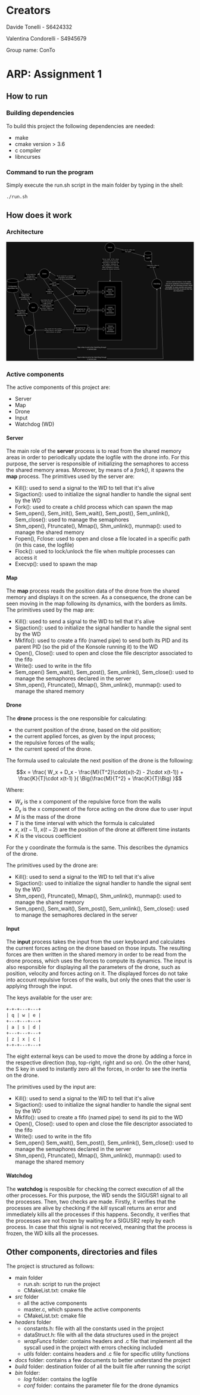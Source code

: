 
# Creators 
Davide Tonelli - S6424332

Valentina Condorelli - S4945679

Group name: ConTo

# ARP: Assignment 1
## How to run
### Building dependencies
To build this project the following dependencies are needed:
+ make
+ cmake version > 3.6
+ c compiler
+ libncurses
### Command to run the program
Simply execute the run.sh script in the main folder by typing in the shell:

    ./run.sh

## How does it work
### Architecture
![architecture-image-placeholder](docs/Schema_assignment1_ARP.png?raw=true)
### Active components
The active components of this project are:
- Server
- Map
- Drone
- Input
- Watchdog (WD)
#### Server
The main role of the **server** process is to read from the shared memory areas in
order to periodically update the logfile with the drone info. For this purpose, the server is responsible of initializing the semaphores to access the shared memory areas. Moreover, by means of a *fork()*, it spawns the **map** process. 
The primitives used by the server are:
- Kill(): used to send a signal to the WD to tell that it's alive
- Sigaction(): used to initialize the signal handler to handle the signal sent by the WD
- Fork(): used to create a child process which can spawn the map
- Sem_open(), Sem_init(), Sem_wait(), Sem_post(), Sem_unlink(), Sem_close(): used to manage the semaphores
- Shm_open(), Ftruncate(), Mmap(), Shm_unlink(), munmap(): used to manage the shared memory
- Fopen(), Fclose: used to open and close a file located in a specific path (in this case, the logfile)
- Flock(): used to lock/unlock the file when multiple processes can access it
- Execvp(): used to spawn the map

#### Map
The **map** process reads the position data of the drone from the shared memory and
displays it on the screen. As a consequence, the drone can be seen moving in the map following its dynamics, with the borders as limits.
The primitives used by the map are:
- Kill(): used to send a signal to the WD to tell that it's alive
- Sigaction(): used to initialize the signal handler to handle the signal sent by the WD
- Mkfifo(): used to create a fifo (named pipe) to send both its PID and its parent PID (so the pid of the Konsole running it) to the WD
- Open(), Close(): used to open and close the file descriptor associated to the fifo
- Write(): used to write in the fifo
- Sem_open() Sem_wait(), Sem_post(), Sem_unlink(), Sem_close(): used to manage the semaphores declared in the server
- Shm_open(), Ftruncate(), Mmap(), Shm_unlink(), munmap(): used to manage the shared memory

#### Drone
The **drone** process is the one responsible for calculating:
- the current position of the drone, based on the old position;
- the current applied forces, as given by the input process;
- the repulsive forces of the walls;
- the current speed of the drone. 

The formula used to calculate the next position of the drone is the following:
```math
x = \frac{
    W_x + D_x - \frac{M}{T^2}\cdot(x(t-2) - 2\cdot x(t-1)) + \frac{K}{T}\cdot x(t-1)
}{
    \Big(\frac{M}{T^2} + \frac{K}{T}\Big)
}
```
Where:
+ $W_x$ is the x component of the repulsive force from the walls
+ $D_x$ is the x component of the force acting on the drone due to user input
+ $M$ is the mass of the drone
+ $T$ is the time interval with which the formula is calculated
+ $x$, $x(t-1)$, $x(t-2)$ are the position of the drone at different time instants
+ $K$ is the viscous coefficient

For the y coordinate the formula is the same. This describes the dynamics of the drone.

The primitives used by the drone are:
- Kill(): used to send a signal to the WD to tell that it's alive
- Sigaction(): used to initialize the signal handler to handle the signal sent by the WD
- Shm_open(), Ftruncate(), Mmap(), Shm_unlink(), munmap(): used to manage the shared memory
- Sem_open(), Sem_wait(), Sem_post(), Sem_unlink(), Sem_close(): used to manage the semaphores declared in the server

#### Input
The **input** process takes the input from the user keyboard and calculates the current
forces acting on the drone based on those inputs. The resulting forces are
then written in the shared memory in order to be read from the drone process, which uses the forces to compute its dynamics.
The input is also responsible for displaying all the parameters of the drone, such as position, velocity and forces acting on it. The displayed forces do not
take into account repulsive forces of the walls, but only the ones that the user
is applying through the input.

The keys available for the user are:
```
+-+-+---+---+
| q | w | e |
+---+---+---+
| a | s | d |
+---+---+---+
| z | x | c |
+-+-+---+---+
```
The eight external keys can be used to move the drone by adding a force in the respective direction (top, top-right, right and so on). On the other hand, the S key in used to instantly zero all the forces, in order to see the inertia on the drone.

The primitives used by the input are:
- Kill(): used to send a signal to the WD to tell that it's alive
- Sigaction(): used to initialize the signal handler to handle the signal sent by the WD
- Mkfifo(): used to create a fifo (named pipe) to send its pid to the WD
- Open(), Close(): used to open and close the file descriptor associated to the fifo
- Write(): used to write in the fifo
- Sem_open() Sem_wait(), Sem_post(), Sem_unlink(), Sem_close(): used to manage the semaphores declared in the server
- Shm_open(), Ftruncate(), Mmap(), Shm_unlink(), munmap(): used to manage the shared memory

#### Watchdog
The **watchdog** is resposible for checking the correct execution of all the other processes. For this purpose, the WD sends the SIGUSR1 signal to all the processes. Then, two checks are made. Firstly, it verifies that the processes are alive by checking if the *kill* syscall returns an error and immediately kills all the processes if this happens.
Secondly, it verifies that the processes are not frozen by waiting for a SIGUSR2 reply by each process. In case that this signal is not received, meaning
that the process is frozen, the WD kills all the processes.

## Other components, directories and files
The project is structured as follows:
- main folder
	- run.sh: script to run the project
	- CMakeList.txt: cmake file
- *src* folder
	- all the active components
	- master.c, which spawns the active components
	- CMakeList.txt: cmake file
- *headers* folder
	- constants.h: file with all the constants used in the project
	- dataStruct.h: file with all the data structures used in the project
	- *wrapFuncs* folder: contains headers and .c file that implement all the syscall used in the project with errors checking included
	- *utils* folder: contains headers and .c file for specific utility functions
- *docs* folder: contains a few documents to better understand the project
- *build* folder: destination folder of all the built file after running the script
- *bin* folder:
	- *log* folder: contains the logfile
	- *conf* folder: contains the parameter file for the drone dynamics
